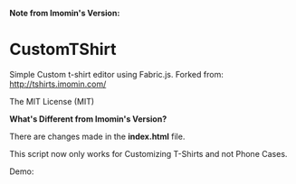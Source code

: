 **Note from Imomin's Version:**

CustomTShirt
============

Simple Custom t-shirt editor using Fabric.js. 
Forked from: http://tshirts.imomin.com/


The MIT License (MIT)

**What's Different from Imomin's Version?**

There are changes made in the **index.html** file.

This script now only works for Customizing T-Shirts and not Phone Cases.

Demo: 
